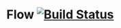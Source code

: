 # Flow [![Build Status](https://travis-ci.org/viseztrance/flow.svg?branch=master)](https://travis-ci.org/viseztrance/flow)
